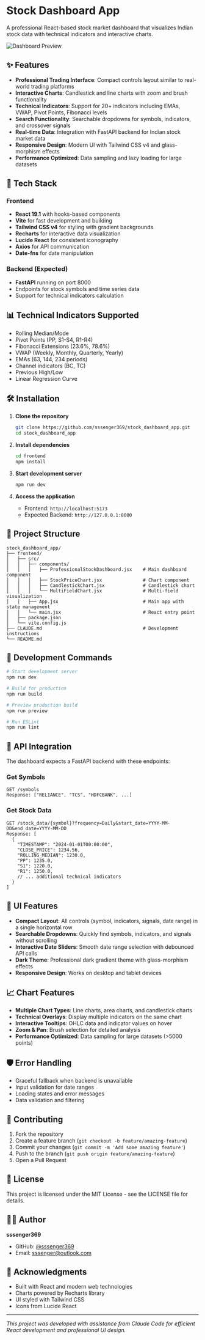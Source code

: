 # Stock Dashboard App

A professional React-based stock market dashboard that visualizes Indian stock data with technical indicators and interactive charts.

![Dashboard Preview](https://via.placeholder.com/800x400/1e293b/ffffff?text=Stock+Dashboard+Preview)

## ✨ Features

- **Professional Trading Interface**: Compact controls layout similar to real-world trading platforms
- **Interactive Charts**: Candlestick and line charts with zoom and brush functionality
- **Technical Indicators**: Support for 20+ indicators including EMAs, VWAP, Pivot Points, Fibonacci levels
- **Search Functionality**: Searchable dropdowns for symbols, indicators, and crossover signals
- **Real-time Data**: Integration with FastAPI backend for Indian stock market data
- **Responsive Design**: Modern UI with Tailwind CSS v4 and glass-morphism effects
- **Performance Optimized**: Data sampling and lazy loading for large datasets

## 🚀 Tech Stack

### Frontend
- **React 19.1** with hooks-based components
- **Vite** for fast development and building
- **Tailwind CSS v4** for styling with gradient backgrounds
- **Recharts** for interactive data visualization
- **Lucide React** for consistent iconography
- **Axios** for API communication
- **Date-fns** for date manipulation

### Backend (Expected)
- **FastAPI** running on port 8000
- Endpoints for stock symbols and time series data
- Support for technical indicators calculation

## 📊 Technical Indicators Supported

- Rolling Median/Mode
- Pivot Points (PP, S1-S4, R1-R4) 
- Fibonacci Extensions (23.6%, 78.6%)
- VWAP (Weekly, Monthly, Quarterly, Yearly)
- EMAs (63, 144, 234 periods)
- Channel indicators (BC, TC)
- Previous High/Low
- Linear Regression Curve

## 🛠️ Installation

1. **Clone the repository**
   ```bash
   git clone https://github.com/sssenger369/stock_dashboard_app.git
   cd stock_dashboard_app
   ```

2. **Install dependencies**
   ```bash
   cd frontend
   npm install
   ```

3. **Start development server**
   ```bash
   npm run dev
   ```

4. **Access the application**
   - Frontend: `http://localhost:5173`
   - Expected Backend: `http://127.0.0.1:8000`

## 📁 Project Structure

```
stock_dashboard_app/
├── frontend/
│   ├── src/
│   │   ├── components/
│   │   │   ├── ProfessionalStockDashboard.jsx    # Main dashboard component
│   │   │   ├── StockPriceChart.jsx               # Chart component
│   │   │   ├── CandlestickChart.jsx              # Candlestick chart
│   │   │   └── MultiFieldChart.jsx               # Multi-field visualization
│   │   ├── App.jsx                               # Main app with state management
│   │   └── main.jsx                              # React entry point
│   ├── package.json
│   └── vite.config.js
├── CLAUDE.md                                     # Development instructions
└── README.md
```

## 🔧 Development Commands

```bash
# Start development server
npm run dev

# Build for production
npm run build

# Preview production build
npm run preview

# Run ESLint
npm run lint
```

## 📡 API Integration

The dashboard expects a FastAPI backend with these endpoints:

### Get Symbols
```
GET /symbols
Response: ["RELIANCE", "TCS", "HDFCBANK", ...]
```

### Get Stock Data
```
GET /stock_data/{symbol}?frequency=Daily&start_date=YYYY-MM-DD&end_date=YYYY-MM-DD
Response: [
  {
    "TIMESTAMP": "2024-01-01T00:00:00",
    "CLOSE_PRICE": 1234.56,
    "ROLLING_MEDIAN": 1230.0,
    "PP": 1235.0,
    "S1": 1220.0,
    "R1": 1250.0,
    // ... additional technical indicators
  }
]
```

## 🎨 UI Features

- **Compact Layout**: All controls (symbol, indicators, signals, date range) in a single horizontal row
- **Searchable Dropdowns**: Quickly find symbols, indicators, and signals without scrolling
- **Interactive Date Sliders**: Smooth date range selection with debounced API calls
- **Dark Theme**: Professional dark gradient theme with glass-morphism effects
- **Responsive Design**: Works on desktop and tablet devices

## 📈 Chart Features

- **Multiple Chart Types**: Line charts, area charts, and candlestick charts
- **Technical Overlays**: Display multiple indicators on the same chart
- **Interactive Tooltips**: OHLC data and indicator values on hover
- **Zoom & Pan**: Brush selection for detailed analysis
- **Performance Optimized**: Data sampling for large datasets (>5000 points)

## 🛡️ Error Handling

- Graceful fallback when backend is unavailable
- Input validation for date ranges
- Loading states and error messages
- Data validation and filtering

## 🤝 Contributing

1. Fork the repository
2. Create a feature branch (`git checkout -b feature/amazing-feature`)
3. Commit your changes (`git commit -m 'Add some amazing feature'`)
4. Push to the branch (`git push origin feature/amazing-feature`)
5. Open a Pull Request

## 📄 License

This project is licensed under the MIT License - see the LICENSE file for details.

## 👨‍💻 Author

**sssenger369**
- GitHub: [@sssenger369](https://github.com/sssenger369)
- Email: sssenger@outlook.com

## 🙏 Acknowledgments

- Built with React and modern web technologies
- Charts powered by Recharts library
- UI styled with Tailwind CSS
- Icons from Lucide React

---

*This project was developed with assistance from Claude Code for efficient React development and professional UI design.*